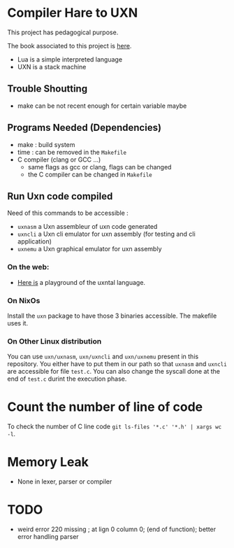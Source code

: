 # Compiler Hare to UXN
This project has pedagogical purpose.

The book associated to this project is [here](https://pauladam94.github.io/compiler_lua_uxn).

- Lua is a simple interpreted language
- UXN is a stack machine

## Trouble Shoutting
- make can be not recent enough for certain variable maybe

## Programs Needed (Dependencies)
- make : build system
- time : can be removed in the `Makefile`
- C compiler (clang or GCC ...)
    - same flags as gcc or clang, flags can be changed
    - the C compiler can be changed in `Makefile`

## Run Uxn code compiled
Need of this commands to be accessible :
- `uxnasm` a Uxn assembleur of uxn code generated
- `uxncli` a Uxn cli emulator for uxn assembly (for testing and cli application)
- `uxnemu` a Uxn graphical emulator for uxn assembly

### On the web:
- [Here is](https://metasyn.srht.site/learn-uxn/) a playground of the uxntal
language.

### On NixOs
Install the `uxn` package to have those 3 binaries accessible. The makefile uses
it.

### On Other Linux distribution
You can use `uxn/uxnasm`, `uxn/uxncli` and `uxn/uxnemu` present in this
repository. You either have to put them in our path so that `uxnasm` and
`uxncli` are accessible for file `test.c`. You can also change the syscall done
at the end of `test.c` durint the execution phase.

# Count the number of line of code
To check the number of C line code `git ls-files '*.c' '*.h' | xargs wc -l`.

# Memory Leak
- None in lexer, parser or compiler

# TODO
- weird error 220 missing ; at lign 0 column 0; (end of function);
better error handling parser
